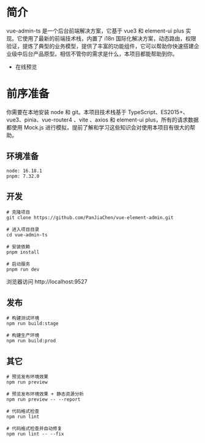 # 简介

vue-admin-ts 是一个后台前端解决方案，它基于 vue3 和 element-ui plus 实现。它使用了最新的前端技术栈，内置了 i18n 国际化解决方案，动态路由，权限验证，提炼了典型的业务模型，提供了丰富的功能组件，它可以帮助你快速搭建企业级中后台产品原型。相信不管你的需求是什么，本项目都能帮助到你。

- 在线预览

# 前序准备

你需要在本地安装 node 和 git。本项目技术栈基于 TypeScript、ES2015+、vue3、pinia、vue-router4 、vite 、axios 和 element-ui plus，所有的请求数据都使用 Mock.js 进行模拟，提前了解和学习这些知识会对使用本项目有很大的帮助。

## 环境准备

```
node: 16.18.1
pnpm: 7.32.0
```

## 开发

```
# 克隆项目
git clone https://github.com/PanJiaChen/vue-element-admin.git

# 进入项目目录
cd vue-admin-ts

# 安装依赖
pnpm install

# 启动服务
pnpm run dev
```

浏览器访问 http://localhost:9527

## 发布

```
# 构建测试环境
npm run build:stage

# 构建生产环境
npm run build:prod
```

## 其它

```
# 预览发布环境效果
npm run preview

# 预览发布环境效果 + 静态资源分析
npm run preview -- --report

# 代码格式检查
npm run lint

# 代码格式检查并自动修复
npm run lint -- --fix
```
